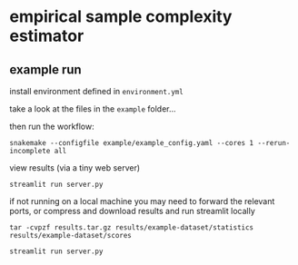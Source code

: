 # empirical sample complexity estimator

## example run

install environment defined in `environment.yml`

take a look at the files in the `example` folder...

then run the workflow:

`snakemake --configfile example/example_config.yaml --cores 1 --rerun-incomplete all`

view results (via a tiny web server)

`streamlit run server.py`

if not running on a local machine you may need to forward the relevant ports, or compress and download results and run streamlit locally

`tar -cvpzf results.tar.gz results/example-dataset/statistics results/example-dataset/scores`

`streamlit run server.py`


